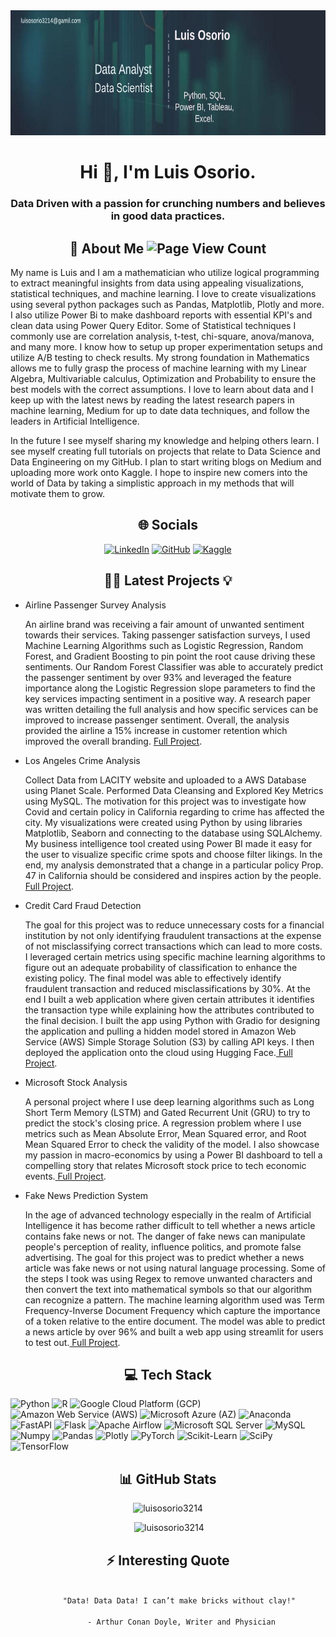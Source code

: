 <img src="Images/git_scientist.png" width="840" height="200" allow="autoplay">
<h1 align="center">Hi 👋, I'm Luis Osorio.</h1>
<h3 align="center">Data Driven with a passion for crunching numbers and believes in good data practices.</h3>

<div>
  <h2 align="center">🔭 About Me <img src="https://komarev.com/ghpvc/?username=luisosorio3214&color=green" title="Page View Count"></h2>
  <p>
    My name is Luis and I am a mathematician who utilize logical programming to extract meaningful insights from data using appealing visualizations, statistical techniques, and machine learning. I love to create visualizations using several python packages such as Pandas, Matplotlib, Plotly and more. I also utilize Power Bi to make dashboard reports with essential KPI's and clean data using Power Query Editor. Some of Statistical techniques I commonly use are correlation analysis, t-test, chi-square, anova/manova, and many more. I know how to setup up proper experimentation setups and utilize A/B testing to check results. My strong foundation in Mathematics allows me to fully grasp the process of machine learning with my Linear Algebra, Multivariable calculus, Optimization and Probability to ensure the best models with the correct assumptions. I love to learn about data and I keep up with the latest news by reading the latest research papers in machine learning, Medium for up to date data techniques, and follow the leaders in Artificial Intelligence.
  </p>
  <p>
    In the future I see myself sharing my knowledge and helping others learn. I see myself creating full tutorials on projects that relate to Data Science and Data Engineering on my GitHub. I plan to start writing blogs on Medium and uploading more work onto Kaggle. I hope to inspire new comers into the world of Data by taking a simplistic approach in my methods that will motivate them to grow. 
  </p>
</div>

<div>
  <h2 align="center">🌐 Socials </h2>
  <p align="center">
    <a href="https://www.linkedin.com/in/luisosorio3214/" target="_blank"><img src="https://img.shields.io/badge/-LinkedIn-blue?style=for-the-badge&logo=linkedin&logoColor=white" title="LinkedIn"></a>
    <a href="https://github.com/luisosorio3214" target="_blank"><img src="https://img.shields.io/badge/-Github-grey?style=for-the-badge&logo=github&logoColor=white" title="GitHub"></a>
    <a href="https://www.kaggle.com/luisosorio3214" target="_blank"><img src="https://img.shields.io/badge/-Kaggle-blue?style=for-the-badge&logo=kaggle&logoColor=white" title="Kaggle"></a>
  </p>
</div>

<div>
  <h2 align="center">👨‍💻 Latest Projects 💡</h2>
  <ul>
    <li>
      Airline Passenger Survey Analysis
      <p>
        An airline brand was receiving a fair amount of unwanted sentiment towards their services. Taking passenger satisfaction surveys, I used Machine Learning Algorithms such as Logistic Regression, Random Forest, and Gradient Boosting to pin point the root cause driving these sentiments. Our Random Forest Classifier was able to accurately predict the passenger sentiment by over 93% and leveraged the feature importance along the Logistic Regression slope parameters to find the key services impacting sentiment in a positive way. A research paper was written detailing the full analysis and how specific services can be improved to increase passenger sentiment. Overall, the analysis provided the airline a 15% increase in customer retention which improved the overall branding. <a href="https://github.com/luisosorio3214/Airline-Satisfaction-Prediction-App" target="_blank"> Full Project</a>.
      </p>
    </li>
    <li>
      Los Angeles Crime Analysis
      <p>
        Collect Data from LACITY website and uploaded to a AWS Database using Planet Scale. Performed Data Cleansing and Explored Key Metrics using MySQL. The motivation for this project was to investigate how Covid and certain policy in California regarding to crime has affected the city. My visualizations were created using Python by using libraries Matplotlib, Seaborn and connecting to the database using SQLAlchemy. My business intelligence tool created using Power BI made it easy for the user to visualize specific crime spots and choose filter likings. In the end, my analysis demonstrated that a change in a particular policy Prop. 47 in California should be considered and inspires action by the people. <a href="https://github.com/luisosorio3214/Los-Angeles-Crime-Analysis" target="_blank"> Full Project</a>.
      </p>
    </li>
    <li>
      Credit Card Fraud Detection
      <p>
        The goal for this project was to reduce unnecessary costs for a financial institution by not only identifying fraudulent transactions at the expense of not misclassifying correct transactions which can lead to more costs. I leveraged certain metrics using specific machine learning algorithms to figure out an adequate probability of classification to enhance the existing policy. The final model was able to effectively identify fraudulent transaction and reduced misclassifications by 30%. At the end I built a web application where given certain attributes it identifies the transaction type while explaining how the attributes contributed to the final decision. I built the app using Python with Gradio for designing the application and pulling a hidden model stored in Amazon Web Service (AWS) Simple Storage Solution (S3) by calling API keys. I then deployed the application onto the cloud using Hugging Face.<a href="https://github.com/luisosorio3214/Credit-Card-Fraud-Detection-" target="_blank"> Full Project</a>.
      </p>
    </li>
    <li>
      Microsoft Stock Analysis
      <p>
        A personal project where I use deep learning algorithms such as Long Short Term Memory (LSTM) and Gated Recurrent Unit (GRU) to try to predict the stock's closing price. A regression problem where I use metrics such as Mean Absolute Error, Mean Squared error, and Root Mean Squared Error to check the validity of the model. I also showcase my passion in macro-economics by using a Power BI dashboard to tell a compelling story that relates Microsoft stock price to tech economic events.<a href="https://github.com/luisosorio3214/Microsoft-Stock-Analysis" target="_blank"> Full Project</a>.
      </p>
    </li>
    <li>
      Fake News Prediction System 
      <p>
        In the age of advanced technology especially in the realm of Artificial Intelligence it has become rather difficult to tell whether a news article contains fake news or not. The danger of fake news can manipulate people's perception of reality, influence politics, and promote false advertising. The goal for this project was to predict whether a news article was fake news or not using natural language processing. Some of the steps I took was using Regex to remove unwanted characters and then convert the text into mathematical symbols so that our algorithm can recognize a pattern. The machine learning algorithm used was Term Frequency-Inverse Document Frequency which capture the importance of a token relative to the entire document. The model was able to predict a news article by over 96% and built a web app using streamlit for users to test out.<a href="https://github.com/luisosorio3214/Fake-News-Prediction-System" target="_blank"> Full Project</a>.
      </p>
    </li>
  </ul>
</div>

<div>
  <h2 align="center">💻 Tech Stack</h2>
  <p>
    <img src="https://img.shields.io/badge/python-3670A0?style=plastic&logo=python&logoColor=ffdd54" title="Python">
    <img src="https://img.shields.io/badge/r-%23276DC3.svg?style=plastic&logo=r&logoColor=white" title="R">
    <img src="https://img.shields.io/badge/Google%20Cloud-%234285F4.svg?style=plastic&logo=google-cloud&logoColor=white" title="Google Cloud Platform (GCP)">
    <img src="https://img.shields.io/badge/AWS-%23FF9900.svg?style=plastic&logo=amazon-aws&logoColor=white" title="Amazon Web Service (AWS)">
    <img src="https://img.shields.io/badge/azure-%230072C6.svg?style=plastic&logo=azure-devops&logoColor=white" title="Microsoft Azure (AZ)">
    <img src="https://img.shields.io/badge/Anaconda-%2344A833.svg?style=plastic&logo=anaconda&logoColor=white" title="Anaconda">
    <img src="https://img.shields.io/badge/FastAPI-005571?style=plastic&logo=fastapi" title="FastAPI">
    <img src="https://img.shields.io/badge/flask-%23000.svg?style=plastic&logo=flask&logoColor=white" title="Flask">
    <img src="https://img.shields.io/badge/Apache%20Airflow-017CEE?style=plastic&logo=Apache%20Airflow&logoColor=white" title="Apache Airflow">
    <img src="https://img.shields.io/badge/Microsoft%20SQL%20Sever-CC2927?style=plastic&logo=microsoft%20sql%20server&logoColor=white" title="Microsoft SQL Server">
    <img src="https://img.shields.io/badge/mysql-%2300f.svg?style=plastic&logo=mysql&logoColor=white" title="MySQL">
    <img src="https://img.shields.io/badge/numpy-%23013243.svg?style=plastic&logo=numpy&logoColor=white" title="Numpy">
    <img src="https://img.shields.io/badge/pandas-%23150458.svg?style=plastic&logo=pandas&logoColor=white" title="Pandas">
    <img src="https://img.shields.io/badge/Plotly-%233F4F75.svg?style=plastic&logo=plotly&logoColor=white" title="Plotly">
    <img src="https://img.shields.io/badge/PyTorch-%23EE4C2C.svg?style=plastic&logo=PyTorch&logoColor=white" title="PyTorch">
    <img src="https://img.shields.io/badge/scikit--learn-%23F7931E.svg?style=plastic&logo=scikit-learn&logoColor=white" title="Scikit-Learn">
    <img src="https://img.shields.io/badge/SciPy-%230C55A5.svg?style=plastic&logo=scipy&logoColor=%white" title="SciPy">
    <img src="https://img.shields.io/badge/TensorFlow-%23FF6F00.svg?style=plastic&logo=TensorFlow&logoColor=white" title="TensorFlow">
  </p>
</div>

<div>
  <h2 align="center">📊 GitHub Stats</h2>
  <p align="center"><img src="https://github-readme-stats.vercel.app/api/top-langs?username=luisosorio3214&show_icons=true&locale=en&layout=compact" alt="luisosorio3214" /></p>

  <p align="center">&nbsp;<img src="https://github-readme-stats.vercel.app/api?username=luisosorio3214&show_icons=true&locale=en" alt="luisosorio3214" /></p>
</div>

<div>
  <h2 align="center">⚡ Interesting Quote</h2>
  <p align="center">
    <code>
      "Data! Data Data! I can’t make bricks without clay!" <br>
      - Arthur Conan Doyle, Writer and Physician
    </code>
  </p>
</div>






<!--

- 🔭 Learn **Python Code & Libraries: Pandas, Matplotlib, Seaborn, BeautifulSoup,<br> Operating Systems, Object Oriented Programming, Interview Questions** from: [Python Code References.](https://github.com/luisosorio3214/Python-Code-References)
 - 📝 Take a look at my **Personal** Website: [www.luisosorio.com](https://luisosorio.com/aboutme) 
- 🌱 My **Portfolio Projects** are in: [Data Analyst Portfolio Repo.](https://github.com/luisosorio3214/Data-Analyst-Portfolio-Repo)

- 👨‍💻 My **Power BI** Projects are at: [Power BI Dashboards.](https://github.com/luisosorio3214/Power-BI-Dashboards)

- 📫 Email me at: **luisosorio3214@gmail.com**

- ⚡ Fun Fact: **I love going to the gym and like listening to music 😀.**

- 🤔 Working On:
  1. Organizing my ML Notebooks
  2. Deploying ML models using Flask
  3. Cloud Concepts

<h3 align="left">Connect with me:</h3>
<p align="left">
<a href="https://www.linkedin.com/in/luisosorio3214/" target="_blank"><img align="center" src="https://raw.githubusercontent.com/rahuldkjain/github-profile-readme-generator/master/src/images/icons/Social/linked-in-alt.svg" alt="luisosorio3214" height="30" width="40" /></a>
</p>

<h3 align="left">Languages and Tools:</h3>
<p align="left"> <a href="https://git-scm.com/" target="_blank"> <img src="https://www.vectorlogo.zone/logos/git-scm/git-scm-icon.svg" alt="git" width="40" height="40"/> </a> <a href="https://www.microsoft.com/en-us/sql-server" target="_blank"> <img src="https://www.svgrepo.com/show/303229/microsoft-sql-server-logo.svg" alt="mssql" width="40" height="40"/> </a> <a href="https://www.mysql.com/" target="_blank"> <img src="https://raw.githubusercontent.com/devicons/devicon/master/icons/mysql/mysql-original-wordmark.svg" alt="mysql" width="40" height="40"/> </a> <a href="https://www.oracle.com/" target="_blank"> <img src="https://raw.githubusercontent.com/devicons/devicon/master/icons/oracle/oracle-original.svg" alt="oracle" width="40" height="40"/> </a> <a href="https://www.postgresql.org" target="_blank"> <img src="https://raw.githubusercontent.com/devicons/devicon/master/icons/postgresql/postgresql-original-wordmark.svg" alt="postgresql" width="40" height="40"/> </a> <a href="https://www.python.org" target="_blank"> <img src="https://raw.githubusercontent.com/devicons/devicon/master/icons/python/python-original.svg" alt="python" width="40" height="40"/> </a> <a href="https://www.sqlite.org/" target="_blank"> <img src="https://www.vectorlogo.zone/logos/sqlite/sqlite-icon.svg" alt="sqlite" width="40" height="40"/> </a> </p>

<p><img align="left" src="https://github-readme-stats.vercel.app/api/top-langs?username=luisosorio3214&show_icons=true&locale=en&layout=compact" alt="luisosorio3214" /></p>

<p>&nbsp;<img align="center" src="https://github-readme-stats.vercel.app/api?username=luisosorio3214&show_icons=true&locale=en" alt="luisosorio3214" /></p>

-->


<!--
**luisosorio3214/luisosorio3214** is a ✨ _special_ ✨ repository because its `README.md` (this file) appears on your GitHub profile.

Here are some ideas to get you started:

- 🔭 I’m currently working on ...
- 🌱 I’m currently learning ...
- 👯 I’m looking to collaborate on ...
- 🤔 I’m looking for help with ...
- 💬 Ask me about ...
- 📫 How to reach me: ...
- 😄 Pronouns: ...
- ⚡ Fun fact: ...
-->
